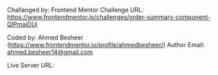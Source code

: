 Challanged by: Frontend Mentor
Challenge URL: https://www.frontendmentor.io/challenges/order-summary-component-QlPmajDUj

Coded by: Ahmed Besheer (https://www.frontendmentor.io/profile/ahmedbesheer/)
Author Email: ahmed.besheer14@gmail.com

Live Server URL:
